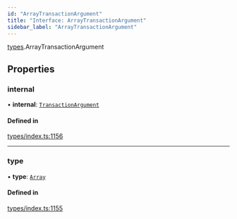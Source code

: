 ```yaml
---
id: "ArrayTransactionArgument"
title: "Interface: ArrayTransactionArgument"
sidebar_label: "ArrayTransactionArgument"
---
```


[types](../../../modules/Types/Types.md).ArrayTransactionArgument

## Properties

### internal

• **internal**: [`TransactionArgument`](../../../modules/Types/Types.md#transactionargument)

#### Defined in

[types/index.ts:1156](https://github.com/PolymeshAssociation/polymesh-sdk/blob/07a4c5b0/src/types/index.ts#L1156)

___

### type

• **type**: [`Array`](../../../enums/Types/TransactionArgumentType/TransactionArgumentType.md#array)

#### Defined in

[types/index.ts:1155](https://github.com/PolymeshAssociation/polymesh-sdk/blob/07a4c5b0/src/types/index.ts#L1155)
